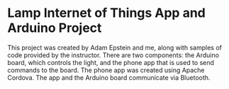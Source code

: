 # Lamp Internet of Things App and Arduino Project

This project was created by Adam Epstein and me, along with samples of code provided by the instructor. There are two components: the Arduino board, which controls the light, and the phone app that is used to send commands to the board. The phone app was created using Apache Cordova. The app and the Arduino board communicate via Bluetooth.
